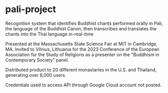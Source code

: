 # pali-project
Recognition system that identifies Buddhist chants performed orally in Pali, the language of the Buddhist Canon, then transcribes and translates the chants into the Thai language in-real-time

Presented at the Massachusetts State Science Fair at MIT in Cambridge, MA. Invited to Vilnius, Lithuania for the 2023 Conference of the European Association for the Study of Religions as a presenter on the "Buddhism in Contemporary Society" panel.

Distributed product to 20 different monastaries in the U.S. and Thailand, generating over 8,000 users.

Credentials used to access API through Google Cloud account not posted.

